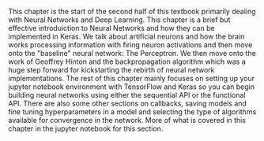 This chapter is the start of the second half of this textbook primarily dealing with Neural Networks and Deep Learning. This chapter is a brief but effective introduiction to Neural Networks and how they can be implemented in Keras. We talk about artificial neurons and how the brain works processing information with firing neuron activations and then move onto the "baseline" neural network: The Perceptron. We then move onto the work of Geoffrey Hinton and the backpropagation algorithm which was a huge step forward for kickstarting the rebirth of neural network implementations. The rest of this chapter mainly focuses on setting up your jupyter notebook environment with TensorFlow and Keras so you can begin building neural networks using either the sequential API or the functional API. There are also some other sections on callbacks, saving models and fine tuning hyperparameters in a model and selecting the type of algorithms available for convergence in the network. 
More of what is covered in this chapter in the jupyter notebook for this section. 
